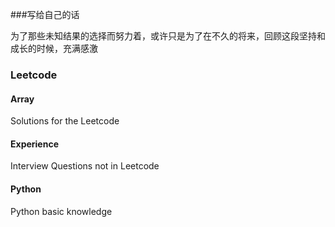 ###写给自己的话

为了那些未知结果的选择而努力着，或许只是为了在不久的将来，回顾这段坚持和成长的时候，充满感激


### Leetcode

#### Array
Solutions for the Leetcode

#### Experience
Interview Questions not in Leetcode

#### Python
Python basic knowledge 



